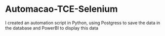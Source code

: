 # Automacao-TCE-Selenium
I created an automation script in Python, using Postgress to save the data in the database and PowerBI to display this data
